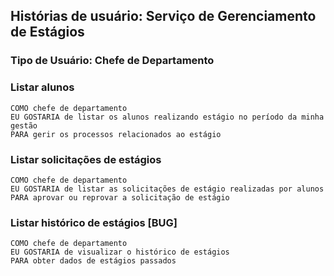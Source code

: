## Histórias de usuário: Serviço de Gerenciamento de Estágios
### Tipo de Usuário: Chefe de Departamento

### Listar alunos

    COMO chefe de departamento
    EU GOSTARIA de listar os alunos realizando estágio no período da minha gestão
    PARA gerir os processos relacionados ao estágio

### Listar solicitações de estágios

    COMO chefe de departamento
    EU GOSTARIA de listar as solicitações de estágio realizadas por alunos 
    PARA aprovar ou reprovar a solicitação de estágio

### Listar histórico de estágios [BUG]

    COMO chefe de departamento
    EU GOSTARIA de visualizar o histórico de estágios 
    PARA obter dados de estágios passados

